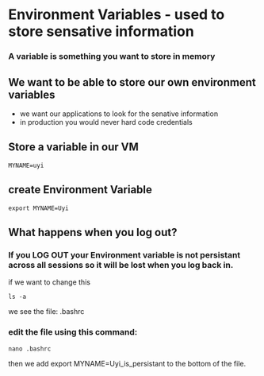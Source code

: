 # Environment Variables - used to store sensative information

### A variable is something you want to store in memory

## We want to be able to store our own environment variables

- we want our applications to look for the senative information 
- in production you would never hard code credentials


## Store a variable in our VM

`MYNAME=uyi `

## create Environment Variable

`export MYNAME=Uyi`

## What happens when you log out?

### If you LOG OUT your Environment variable is not persistant across all sessions so it will be lost when you log back in.

if we want to change this

`ls -a`

we see the file: .bashrc

### edit the file using this command:

`nano .bashrc`

then we add export MYNAME=Uyi_is_persistant to the bottom of the file.

